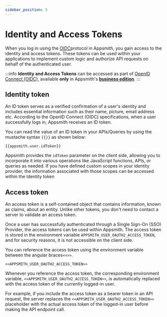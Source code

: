 ```yaml
---
sidebar_position: 5
---
```

# Identity and Access Tokens

When you log in using the [OIDC](/getting-started/setup/instance-configuration/authentication/openid-connect-oidc)protocol in Appsmith, you gain access to the identity and access tokens. These tokens can be used within your applications to implement custom logic and authorize API requests on behalf of the authenticated user.

:::info
**Identity and Access Tokens** can be accessed as part of [OpenID Connect (OIDC),](/getting-started/setup/instance-configuration/authentication/openid-connect-oidc) available **only** in Appsmith's [**business edition**](https://www.appsmith.com/pricing).
:::

## Identity token

An ID token serves as a verified confirmation of a user's identity and includes essential information such as their name, picture, email address etc. According to the OpenID Connect (OIDC) specifications, when a user successfully logs in, Appsmith receives an ID token.

You can read the value of an ID token in your APIs/Queries by using the mustache syntax `{{}}` as shown below:

```
{{appsmith.user.idToken}}
```
Appsmith provides the `idToken` parameter on the client side, allowing you to incorporate it into various operations like JavaScript functions, APIs, or queries as needed. If you have defined custom scopes in your identity provider, the information associated with those scopes can be accessed within the Identity token

## Access token

An access token is a self-contained object that contains information, known as claims, about an entity. Unlike other tokens, you don't need to contact a server to validate an access token.

Once a user has successfully authenticated through a Single Sign-On (SSO) Provider, the access tokens can be used within Appsmith. The access token is stored in the environment variable `APPSMITH_USER_OAUTH2_ACCESS_TOKEN`, and for security reasons, it is not accessible on the client side.

You can reference the access token using the environment variable between the angular braces`<<>>`.

```
<<APPSMITH_USER_OAUTH2_ACCESS_TOKEN>>
```

Whenever you reference the access token, the corresponding environment variable, `<<APPSMITH_USER_OAUTH2_ACCESS_TOKEN>>`, is automatically replaced with the access token of the currently logged-in user.

For example, if you include the access token as a bearer token in an API request, the server replaces the `<<APPSMITH_USER_OAUTH2_ACCESS_TOKEN>>` placeholder with the actual access token of the logged-in user before making the API endpoint call.